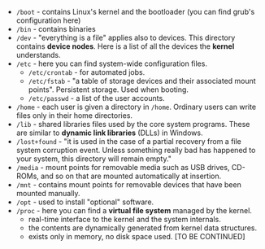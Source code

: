 - `/boot` - contains Linux's kernel and the bootloader (you can find grub's configuration here)
- `/bin` - contains binaries
- `/dev` - "everything is a file" applies also to devices. This directory contains **device nodes**. Here is a list of all the devices the **kernel** understands.
- `/etc` - here you can find system-wide configuration files. 
	- `/etc/crontab` - for automated jobs.
	- `/etc/fstab` - "a table of storage devices and their associated mount points". Persistent storage. Used when booting.
	- `/etc/passwd` - a list of the user accounts.
- `/home` - each user is given a directory in `/home`. Ordinary users can write files only in their home directories.
- `/lib` - shared libraries files used by the core system programs. These are similar to **dynamic link libraries** (DLLs) in Windows.
- `/lost+found` - "it is used in the case of a partial recovery from a file system corruption event. Unless something really bad has happened to your system, this directory will remain empty."
- `/media` - mount points for removable media such as USB drives, CD-ROMs, and so on that are mounted automatically at insertion.
- `/mnt` - contains mount points for removable devices that have been mounted manually.
- `/opt` - used to install "optional" software.
- `/proc` - here you can find a **virtual file system** managed by the kernel.
	- real-time interface to the kernel and the system internals.
	- the contents are dynamically generated from kernel data structures.
	- exists only in memory, no disk space used.
[TO BE CONTINUED]